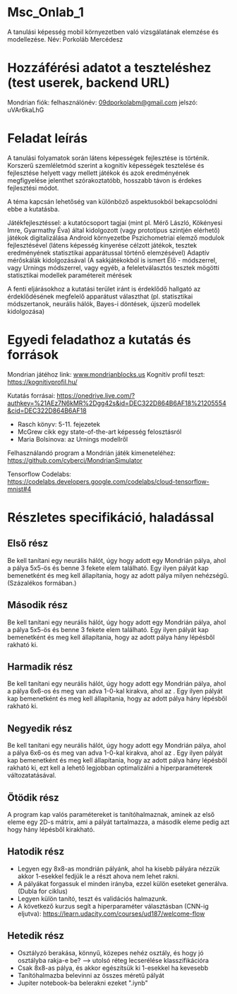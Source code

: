 # Msc_Onlab_1
A tanulási képesség mobil környezetben való vizsgálatának elemzése és modellezése.
Név: Porkoláb Mercédesz
# Hozzáférési adatot a teszteléshez (test userek, backend URL)
Mondrian fiók: felhasználónév: 09dporkolabm@gmail.com
               jelszó: uVAr6kaLhG
# Feladat leírás
A tanulási folyamatok során látens képességek fejlesztése is történik. Korszerű szemléletmód szerint a kognitív képességek tesztelése és fejlesztése helyett vagy mellett játékok és azok eredményének megfigyelése jelenthet szórakoztatóbb, hosszabb távon is érdekes fejlesztési módot.

A téma kapcsán lehetőség van különböző aspektusokból bekapcsolódni ebbe a kutatásba.

Játékfejlesztéssel: a kutatócsoport tagjai (mint pl. Mérő László, Kökényesi Imre, Gyarmathy Éva) által kidolgozott (vagy prototípus szintjén elérhető) játékok digitalizálása Android környezetbe
Pszichometriai elemző modulok fejlesztésével (látens képesség kinyerése célzott játékok, tesztek eredményének statisztikai apparátussal történő elemzésével)
Adaptív mérőskálák kidolgozásával (A sakkjátékokból is ismert Élő - módszerrel, vagy Urnings módszerrel, vagy egyéb, a feleletválasztós tesztek mögötti statisztikai modellek paramétereit mérések
 
A fenti eljárásokhoz a kutatási terület iránt is érdeklődő hallgató az érdeklődésének megfelelő apparátust választhat (pl. statisztikai módszertanok, neurális hálók, Bayes-i döntések, újszerű modellek kidolgozása)
# Egyedi feladathoz a kutatás és források
Mondrian játéhoz link: www.mondrianblocks.us
Kognitív profil teszt:  https://kognitivprofil.hu/ 

Kutatás forrásai: https://onedrive.live.com/?authkey=%21AEz7N6kMR%2Dgg42s&id=DEC322D864B6AF18%21205554&cid=DEC322D864B6AF18

* Rasch könyv: 5-11. fejezetek
* McGrew cikk egy state-of-the-art képesség felosztásról
* Maria Bolsinova: az Urnings modellről

Felhasználandó program a Mondrián játék kimeneteléhez: https://github.com/cyberci/MondrianSimulator

Tensorflow Codelabs: https://codelabs.developers.google.com/codelabs/cloud-tensorflow-mnist#4


# Részletes specifikáció, haladással
## Első rész
Be kell tanítani egy neurális hálót, úgy hogy adott egy Mondrián pálya, ahol a pálya 5x5-ös és benne 3 fekete elem található. Egy ilyen pályát kap bemenetként és meg kell állapítania, hogy az adott pálya milyen nehézségű. (Százalékos formában.)
## Második rész
Be kell tanítani egy neurális hálót, úgy hogy adott egy Mondrián pálya, ahol a pálya 5x5-ös és benne 3 fekete elem található. Egy ilyen pályát kap bemenetként és meg kell állapítania, hogy az adott pálya hány lépésből rakható ki.
## Harmadik rész
Be kell tanítani egy neurális hálót, úgy hogy adott egy Mondrián pálya, ahol a pálya 6x6-os és meg van adva 1-0-kal kirakva, ahol az . Egy ilyen pályát kap bemenetként és meg kell állapítania, hogy az adott pálya hány lépésből rakható ki.
## Negyedik rész
Be kell tanítani egy neurális hálót, úgy hogy adott egy Mondrián pálya, ahol a pálya 6x6-os és meg van adva 1-0-kal kirakva, ahol az . Egy ilyen pályát kap bemenetként és meg kell állapítania, hogy az adott pálya hány lépésből rakható ki, ezt kell a lehető legjobban optimalizálni a hiperparaméterek változatatásával.
## Ötödik rész
A program kap valós paramétereket is tanítóhalmaznak, aminek az első eleme egy 2D-s mátrix, ami a pályát tartalmazza, a második eleme pedig azt hogy hány lépésből kirakható.
## Hatodik rész
* Legyen egy 8x8-as mondrián pályánk, ahol ha kisebb pályára nézzük akkor 1-esekkel fedjük le a részt ahova nem lehet rakni.
* A pályákat forgassuk el minden irányba, ezzel külön eseteket generálva. (Dubla for ciklus)
* Legyen külön tanító, teszt és validációs halmazunk.
* A következő kurzus segít a hiperparaméter választásban (CNN-ig eljutva): https://learn.udacity.com/courses/ud187/welcome-flow
## Hetedik rész
* Osztályzó berakása, könnyű, közepes nehéz osztály, és hogy jó osztályba rakja-e be? --> utolsó réteg lecserélése klasszifikációra
* Csak 8x8-as pálya, és akkor egészítsük ki 1-esekkel ha kevesebb
* Tanítóhalmazba belevinni az összes méretű pályát
* Jupiter notebook-ba belerakni ezeket ".iynb"
